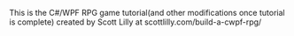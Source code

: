 This is the C#/WPF RPG game tutorial(and other modifications once tutorial is complete)
created by Scott Lilly at scottlilly.com/build-a-cwpf-rpg/
